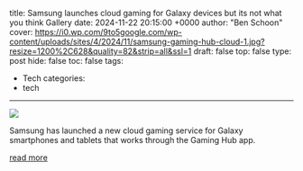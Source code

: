 title: Samsung launches cloud gaming for Galaxy devices but its not what you think Gallery
date: 2024-11-22 20:15:00 +0000
author: "Ben Schoon"
cover: https://i0.wp.com/9to5google.com/wp-content/uploads/sites/4/2024/11/samsung-gaming-hub-cloud-1.jpg?resize=1200%2C628&quality=82&strip=all&ssl=1
draft: false
top: false
type: post
hide: false
toc: false
tags:
  - Tech
categories:
  - tech
---

![](https://i0.wp.com/9to5google.com/wp-content/uploads/sites/4/2024/11/samsung-gaming-hub-cloud-1.jpg?resize=1200%2C628&quality=82&strip=all&ssl=1)

Samsung has launched a new cloud gaming service for Galaxy smartphones and tablets that works through the Gaming Hub app.

[read more](https://9to5google.com/2024/11/22/samsung-galaxy-cloud-gaming-apps/)

